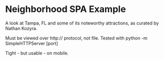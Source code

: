 # Neighborhood SPA Example

A look at Tampa, FL and some of its noteworthy attractions, as curated by Nathan Kozyra.

Must be viewed over http:// protocol, not file.  Tested with python -m SimpleHTTPServer [port]

Tight - but usable - on mobile.
